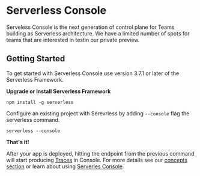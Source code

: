 <!--
title: Overview
menuText: Overview
description:
menuOrder: 1
-->

# Serverless Console

Serveless Console is the next generation of control plane for Teams building as
Serverless architecture. We have a limited number of spots for teams that are
interested in testin our private preview.

## Getting Started

To get started with Serverless Console use version 3.7.1 or later of the
Serverless Framework.

**Upgrade or Install Serverless Framework**

```
npm install -g serverless
```

Configure an existing project with Serevrless by adding `--console`
flag the serverless command.

```text
serverless --console
```

**That's it!**

After your app is deployed, hitting the endpoint from the previous command
will start producing [Traces](traces.md) in Console. For more details see
our [concepts section](./concepts) or learn about using [Serverles Console](./using/).
